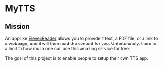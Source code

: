 # MyTTS

## Mission
An app like [ElevenReader](https://elevenreader.io/) allows you to provide it
text, a PDF file, or a link to a webpage, and it will then read the content for
you. Unfortunately, there is a limit to how much one can use this amazing
service for free.

The goal of this project is to enable people to setup their own TTS app.

